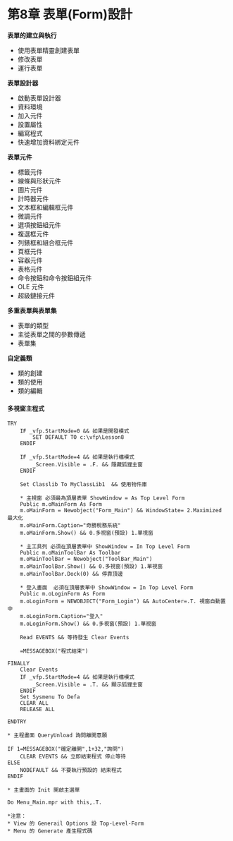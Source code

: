 # 第8章 表單\(Form\)設計

**表單的建立與執行**

* 使用表單精靈創建表單 
* 修改表單 
* 運行表單

**表單設計器**

* 啟動表單設計器 
* 資料環境 
* 加入元件 
* 設置屬性 
* 編寫程式
* 快速增加資料綁定元件

**表單元件**

* 標籤元件 
* 線條與形狀元件 
* 圖片元件 
* 計時器元件 
* 文本框和編輯框元件 
* 微調元件 
* 選項按鈕組元件 
* 複選框元件 
* 列錶框和組合框元件 
* 頁框元件 
* 容器元件 
* 表格元件 
* 命令按鈕和命令按鈕組元件 
* OLE 元件
* 超級鏈接元件

**多重表單與表單集**

* 表單的類型 
* 主從表單之間的參數傳遞 
* 表單集

**自定義類**

* 類的創建 
* 類的使用 
* 類的編輯

#### 多視窗主程式

```text
TRY
	IF _vfp.StartMode=0 && 如果是開發模式
		SET DEFAULT TO c:\vfp\Lesson8 
	ENDIF 

	IF _vfp.StartMode=4 && 如果是執行檔模式
		_Screen.Visible = .F. && 隱藏狐狸主窗 
	ENDIF 

	Set Classlib To MyClassLib1  && 使用物件庫 

	* 主視窗 必須最為頂層表單 ShowWindow = As Top Level Form
	Public m.oMainForm As Form	
	m.oMainForm = Newobject("Form_Main") && WindowState= 2.Maximized 最大化
	m.oMainForm.Caption="奇勝稅務系統"
	m.oMainForm.Show() && 0.多視窗(預設) 1.單視窗

	* 主工具列 必須在頂層表單中 ShowWindow = In Top Level Form
	Public m.oMainToolBar As Toolbar
	m.oMainToolBar = Newobject("ToolBar_Main")
	m.oMainToolBar.Show() && 0.多視窗(預設) 1.單視窗
	m.oMainToolBar.Dock(0) && 停靠頂邊

	* 登入畫面  必須在頂層表單中 ShowWindow = In Top Level Form
	Public m.oLoginForm As Form
	m.oLoginForm = NEWOBJECT("Form_Login") && AutoCenter=.T. 視窗自動置中
	m.oLoginForm.Caption="登入"
	m.oLoginForm.Show() && 0.多視窗(預設) 1.單視窗
		 
	Read EVENTS && 等待發生 Clear Events
	
 	=MESSAGEBOX("程式結束")

FINALLY
	Clear Events
	IF _vfp.StartMode=4 && 如果是執行檔模式
		_Screen.Visible = .T. && 顯示狐狸主窗 
	ENDIF 	
	Set Sysmenu To Defa
	CLEAR ALL 
	RELEASE ALL
	
ENDTRY

```

```text
* 主程畫面 QueryUnload 詢問離開意願

IF 1=MESSAGEBOX("確定離開",1+32,"詢問")
	CLEAR EVENTS && 立即結束程式 停止等待
ELSE
	NODEFAULT && 不要執行預設的 結束程式 
ENDIF 
```

```text
* 主畫面的 Init 開啟主選單

Do Menu_Main.mpr with this,.T.

*注意：
* View 的 Generail Options 設 Top-Level-Form
* Menu 的 Generate 產生程式碼


```



